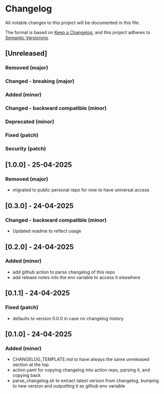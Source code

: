 # Changelog

All notable changes to this project will be documented in this file.

The format is based on [Keep a Changelog](https://keepachangelog.com/en/1.1.0/),
and this project adheres to [Semantic Versioning](https://semver.org/spec/v2.0.0.html).

## [Unreleased]

### Removed (major)

### Changed - breaking (major)

### Added (minor)

### Changed - backward compatible (minor)

### Deprecated (minor)

### Fixed (patch)

### Security (patch)



## [1.0.0] - 25-04-2025

### Removed (major)
- migrated to public personal repo for now to have universal access



## [0.3.0] - 24-04-2025

### Changed - backward compatible (minor)
- Updated readme to reflect usage



## [0.2.0] - 24-04-2025

### Added (minor)
- add github action to parse changelog of this repo
- add release notes into the env variable to access it elsewhere



## [0.1.1] - 24-04-2025

### Fixed (patch)
- defaults to version 0.0.0 in case no changelog history


## [0.1.0] - 24-04-2025

### Added (minor)
- CHANGELOG_TEMPLATE.md to have always the same unreleased section at the top
- action.yaml for copying changelog into action repo, parsing it, and copying back
- parse_changelog.sh to extract latest version from changelog, bumping to new version
and outputting it as github env variable

